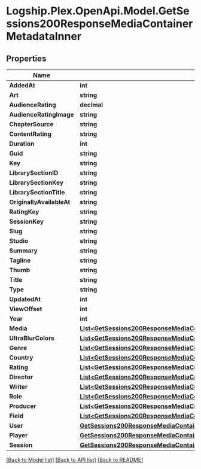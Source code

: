 # Logship.Plex.OpenApi.Model.GetSessions200ResponseMediaContainerMetadataInner

## Properties

Name | Type | Description | Notes
------------ | ------------- | ------------- | -------------
**AddedAt** | **int** |  | [optional] 
**Art** | **string** |  | [optional] 
**AudienceRating** | **decimal** |  | [optional] 
**AudienceRatingImage** | **string** |  | [optional] 
**ChapterSource** | **string** |  | [optional] 
**ContentRating** | **string** |  | [optional] 
**Duration** | **int** |  | [optional] 
**Guid** | **string** |  | [optional] 
**Key** | **string** |  | [optional] 
**LibrarySectionID** | **string** |  | [optional] 
**LibrarySectionKey** | **string** |  | [optional] 
**LibrarySectionTitle** | **string** |  | [optional] 
**OriginallyAvailableAt** | **string** |  | [optional] 
**RatingKey** | **string** |  | [optional] 
**SessionKey** | **string** |  | [optional] 
**Slug** | **string** |  | [optional] 
**Studio** | **string** |  | [optional] 
**Summary** | **string** |  | [optional] 
**Tagline** | **string** |  | [optional] 
**Thumb** | **string** |  | [optional] 
**Title** | **string** |  | [optional] 
**Type** | **string** |  | [optional] 
**UpdatedAt** | **int** |  | [optional] 
**ViewOffset** | **int** |  | [optional] 
**Year** | **int** |  | [optional] 
**Media** | [**List&lt;GetSessions200ResponseMediaContainerMetadataInnerMediaInner&gt;**](GetSessions200ResponseMediaContainerMetadataInnerMediaInner.md) |  | [optional] 
**UltraBlurColors** | [**List&lt;GetSessions200ResponseMediaContainerMetadataInnerUltraBlurColorsInner&gt;**](GetSessions200ResponseMediaContainerMetadataInnerUltraBlurColorsInner.md) |  | [optional] 
**Genre** | [**List&lt;GetSessions200ResponseMediaContainerMetadataInnerGenreInner&gt;**](GetSessions200ResponseMediaContainerMetadataInnerGenreInner.md) |  | [optional] 
**Country** | [**List&lt;GetSessions200ResponseMediaContainerMetadataInnerGenreInner&gt;**](GetSessions200ResponseMediaContainerMetadataInnerGenreInner.md) |  | [optional] 
**Rating** | [**List&lt;GetSessions200ResponseMediaContainerMetadataInnerRatingInner&gt;**](GetSessions200ResponseMediaContainerMetadataInnerRatingInner.md) |  | [optional] 
**Director** | [**List&lt;GetSessions200ResponseMediaContainerMetadataInnerDirectorInner&gt;**](GetSessions200ResponseMediaContainerMetadataInnerDirectorInner.md) |  | [optional] 
**Writer** | [**List&lt;GetSessions200ResponseMediaContainerMetadataInnerWriterInner&gt;**](GetSessions200ResponseMediaContainerMetadataInnerWriterInner.md) |  | [optional] 
**Role** | [**List&lt;GetSessions200ResponseMediaContainerMetadataInnerRoleInner&gt;**](GetSessions200ResponseMediaContainerMetadataInnerRoleInner.md) |  | [optional] 
**Producer** | [**List&lt;GetSessions200ResponseMediaContainerMetadataInnerProducerInner&gt;**](GetSessions200ResponseMediaContainerMetadataInnerProducerInner.md) |  | [optional] 
**Field** | [**List&lt;GetSessions200ResponseMediaContainerMetadataInnerFieldInner&gt;**](GetSessions200ResponseMediaContainerMetadataInnerFieldInner.md) |  | [optional] 
**User** | [**GetSessions200ResponseMediaContainerMetadataInnerUser**](GetSessions200ResponseMediaContainerMetadataInnerUser.md) |  | [optional] 
**Player** | [**GetSessions200ResponseMediaContainerMetadataInnerPlayer**](GetSessions200ResponseMediaContainerMetadataInnerPlayer.md) |  | [optional] 
**Session** | [**GetSessions200ResponseMediaContainerMetadataInnerSession**](GetSessions200ResponseMediaContainerMetadataInnerSession.md) |  | [optional] 

[[Back to Model list]](../../README.md#documentation-for-models) [[Back to API list]](../../README.md#documentation-for-api-endpoints) [[Back to README]](../../README.md)

